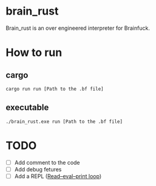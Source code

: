 # brain_rust
Brain_rust is an over engineered interpreter for Brainfuck.

# How to run
## cargo
```cargo run run [Path to the .bf file]```
## executable
```./brain_rust.exe run [Path to the .bf file]```


# TODO
- [ ] Add comment to the code
- [ ] Add debug fetures
- [ ] Add a REPL ([Read–eval–print loop](https://en.wikipedia.org/wiki/Read%E2%80%93eval%E2%80%93print_loop))
